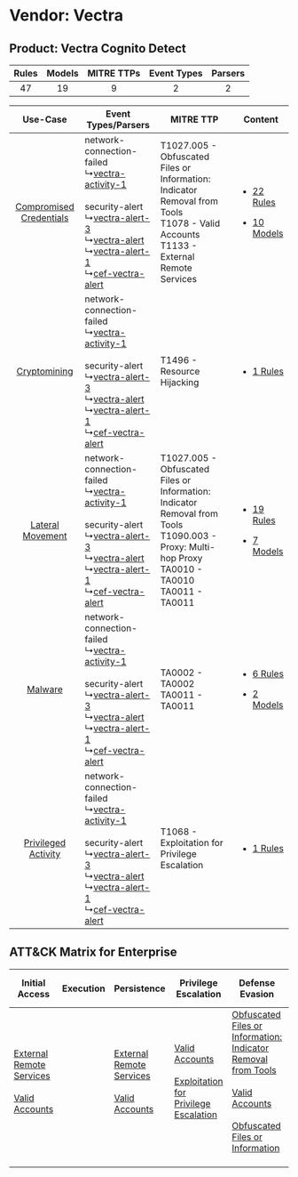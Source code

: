Vendor: Vectra
==============
Product: Vectra Cognito Detect
------------------------------
| Rules | Models | MITRE TTPs | Event Types | Parsers |
|:-----:|:------:|:----------:|:-----------:|:-------:|
|  47   |   19   |     9      |      2      |    2    |

|    Use-Case    | Event Types/Parsers    | MITRE TTP    | Content    |
|:----:| ---- | ---- | ---- |
| [Compromised Credentials](../../../UseCases/uc_compromised_credentials.md) |  network-connection-failed<br> ↳[vectra-activity-1](Ps/pC_vectraactivity1.md)<br><br> security-alert<br> ↳[vectra-alert-3](Ps/pC_vectraalert3.md)<br> ↳[vectra-alert](Ps/pC_vectraalert.md)<br> ↳[vectra-alert-1](Ps/pC_vectraalert1.md)<br> ↳[cef-vectra-alert](Ps/pC_cefvectraalert.md)<br> | T1027.005 - Obfuscated Files or Information: Indicator Removal from Tools<br>T1078 - Valid Accounts<br>T1133 - External Remote Services<br>    | [<ul><li>22 Rules</li></ul><ul><li>10 Models</li></ul>](RM/r_m_vectra_vectra_cognito_detect_Compromised_Credentials.md) |
|    [Cryptomining](../../../UseCases/uc_cryptomining.md)    |  network-connection-failed<br> ↳[vectra-activity-1](Ps/pC_vectraactivity1.md)<br><br> security-alert<br> ↳[vectra-alert-3](Ps/pC_vectraalert3.md)<br> ↳[vectra-alert](Ps/pC_vectraalert.md)<br> ↳[vectra-alert-1](Ps/pC_vectraalert1.md)<br> ↳[cef-vectra-alert](Ps/pC_cefvectraalert.md)<br> | T1496 - Resource Hijacking<br>    | [<ul><li>1 Rules</li></ul>](RM/r_m_vectra_vectra_cognito_detect_Cryptomining.md)    |
|        [Lateral Movement](../../../UseCases/uc_lateral_movement.md)        |  network-connection-failed<br> ↳[vectra-activity-1](Ps/pC_vectraactivity1.md)<br><br> security-alert<br> ↳[vectra-alert-3](Ps/pC_vectraalert3.md)<br> ↳[vectra-alert](Ps/pC_vectraalert.md)<br> ↳[vectra-alert-1](Ps/pC_vectraalert1.md)<br> ↳[cef-vectra-alert](Ps/pC_cefvectraalert.md)<br> | T1027.005 - Obfuscated Files or Information: Indicator Removal from Tools<br>T1090.003 - Proxy: Multi-hop Proxy<br>TA0010 - TA0010<br>TA0011 - TA0011<br> | [<ul><li>19 Rules</li></ul><ul><li>7 Models</li></ul>](RM/r_m_vectra_vectra_cognito_detect_Lateral_Movement.md)         |
|    [Malware](../../../UseCases/uc_malware.md)    |  network-connection-failed<br> ↳[vectra-activity-1](Ps/pC_vectraactivity1.md)<br><br> security-alert<br> ↳[vectra-alert-3](Ps/pC_vectraalert3.md)<br> ↳[vectra-alert](Ps/pC_vectraalert.md)<br> ↳[vectra-alert-1](Ps/pC_vectraalert1.md)<br> ↳[cef-vectra-alert](Ps/pC_cefvectraalert.md)<br> | TA0002 - TA0002<br>TA0011 - TA0011<br>    | [<ul><li>6 Rules</li></ul><ul><li>2 Models</li></ul>](RM/r_m_vectra_vectra_cognito_detect_Malware.md)    |
|     [Privileged Activity](../../../UseCases/uc_privileged_activity.md)     |  network-connection-failed<br> ↳[vectra-activity-1](Ps/pC_vectraactivity1.md)<br><br> security-alert<br> ↳[vectra-alert-3](Ps/pC_vectraalert3.md)<br> ↳[vectra-alert](Ps/pC_vectraalert.md)<br> ↳[vectra-alert-1](Ps/pC_vectraalert1.md)<br> ↳[cef-vectra-alert](Ps/pC_cefvectraalert.md)<br> | T1068 - Exploitation for Privilege Escalation<br>    | [<ul><li>1 Rules</li></ul>](RM/r_m_vectra_vectra_cognito_detect_Privileged_Activity.md)    |

ATT&CK Matrix for Enterprise
----------------------------
| Initial Access                                                                                                                                   | Execution | Persistence                                                                                                                                      | Privilege Escalation                                                                                                                                          | Defense Evasion                                                                                                                                                                                                                                                               | Credential Access | Discovery | Lateral Movement | Collection | Command and Control                                                                                                                       | Exfiltration | Impact                                                                  |
| ------------------------------------------------------------------------------------------------------------------------------------------------ | --------- | ------------------------------------------------------------------------------------------------------------------------------------------------ | ------------------------------------------------------------------------------------------------------------------------------------------------------------- | ----------------------------------------------------------------------------------------------------------------------------------------------------------------------------------------------------------------------------------------------------------------------------- | ----------------- | --------- | ---------------- | ---------- | ----------------------------------------------------------------------------------------------------------------------------------------- | ------------ | ----------------------------------------------------------------------- |
| [External Remote Services](https://attack.mitre.org/techniques/T1133)<br><br>[Valid Accounts](https://attack.mitre.org/techniques/T1078)<br><br> |           | [External Remote Services](https://attack.mitre.org/techniques/T1133)<br><br>[Valid Accounts](https://attack.mitre.org/techniques/T1078)<br><br> | [Valid Accounts](https://attack.mitre.org/techniques/T1078)<br><br>[Exploitation for Privilege Escalation](https://attack.mitre.org/techniques/T1068)<br><br> | [Obfuscated Files or Information: Indicator Removal from Tools](https://attack.mitre.org/techniques/T1027/005)<br><br>[Valid Accounts](https://attack.mitre.org/techniques/T1078)<br><br>[Obfuscated Files or Information](https://attack.mitre.org/techniques/T1027)<br><br> |                   |           |                  |            | [Proxy: Multi-hop Proxy](https://attack.mitre.org/techniques/T1090/003)<br><br>[Proxy](https://attack.mitre.org/techniques/T1090)<br><br> |              | [Resource Hijacking](https://attack.mitre.org/techniques/T1496)<br><br> |